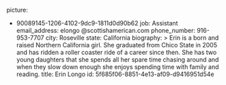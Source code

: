 picture:
  - 90089145-1206-4102-9dc9-1811d0d90b62
job: Assistant
email_address: elongo @scottishamerican.com
phone_number: 916-953-7707
city: Roseville
state: California
biography: >
  Erin is a born and raised Northern California girl. She graduated from Chico State in 2005 and has
  ridden a roller coaster ride of a career since then. She has two young daughters that she spends all
  her spare time chasing around and when they slow down enough she enjoys spending time with family
  and reading.
title: Erin Longo
id: 5f685f06-8851-4e13-af09-d9416951d54e
